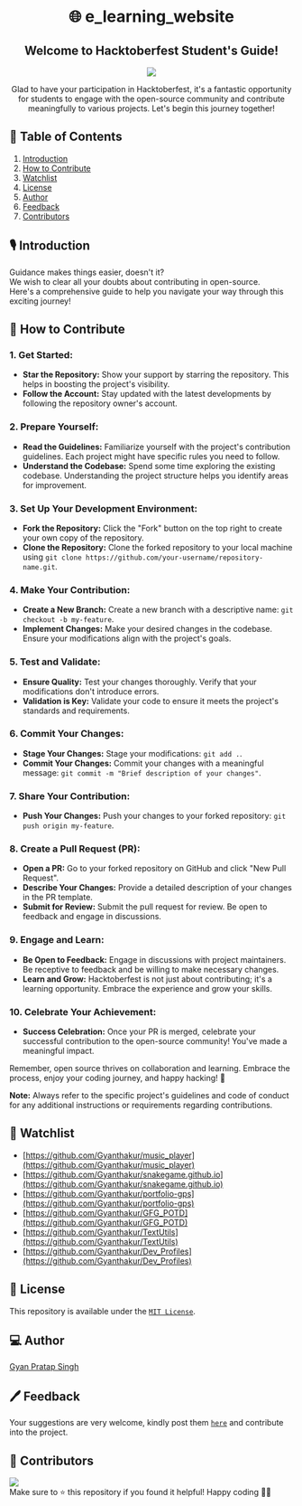 <div align="center">

   # 🌐 e_learning_website

## Welcome to Hacktoberfest Student's Guide!

 ![](https://api.visitorbadge.io/api/VisitorHit?user=Gyanthakur&repo=e_learning_website&countColor=#7370fd)

Glad to have your participation in Hacktoberfest, it's a fantastic opportunity for students to engage with the open-source community and contribute meaningfully to various projects. 
Let's begin this journey together!

</div>


## 📃 Table of Contents 
1. [Introduction](#intro)
2. [How to Contribute](#how)
3. [Watchlist](#wl)
4. [License](#license)
5. [Author](#author)
6. [Feedback](#feedback)
7. [Contributors](#contributors)


<a name="intro"></a>

## 🎙 Introduction
Guidance makes things easier, doesn't it?
<br>
We wish to clear all your doubts about contributing in open-source.<br>
Here's a comprehensive guide to help you navigate your way through this exciting journey!


   <a name="how"></a>

## 💭 How to Contribute

### 1. **Get Started:**
   - **Star the Repository:**
     Show your support by starring the repository. This helps in boosting the project's visibility.
   - **Follow the Account:**
     Stay updated with the latest developments by following the repository owner's account.

### 2. **Prepare Yourself:**
   - **Read the Guidelines:**
     Familiarize yourself with the project's contribution guidelines. Each project might have specific rules you need to follow.
   - **Understand the Codebase:**
     Spend some time exploring the existing codebase. Understanding the project structure helps you identify areas for improvement.

### 3. **Set Up Your Development Environment:**
   - **Fork the Repository:**
     Click the "Fork" button on the top right to create your own copy of the repository.
   - **Clone the Repository:**
     Clone the forked repository to your local machine using `git clone https://github.com/your-username/repository-name.git`.

### 4. **Make Your Contribution:**
   - **Create a New Branch:**
     Create a new branch with a descriptive name: `git checkout -b my-feature`.
   - **Implement Changes:**
     Make your desired changes in the codebase. Ensure your modifications align with the project's goals.

### 5. **Test and Validate:**
   - **Ensure Quality:**
     Test your changes thoroughly. Verify that your modifications don't introduce errors.
   - **Validation is Key:**
     Validate your code to ensure it meets the project's standards and requirements.

### 6. **Commit Your Changes:**
   - **Stage Your Changes:**
     Stage your modifications: `git add .`.
   - **Commit Your Changes:**
     Commit your changes with a meaningful message: `git commit -m "Brief description of your changes"`.

### 7. **Share Your Contribution:**
   - **Push Your Changes:**
     Push your changes to your forked repository: `git push origin my-feature`.

### 8. **Create a Pull Request (PR):**
   - **Open a PR:**
     Go to your forked repository on GitHub and click "New Pull Request".
   - **Describe Your Changes:**
     Provide a detailed description of your changes in the PR template.
   - **Submit for Review:**
     Submit the pull request for review. Be open to feedback and engage in discussions.

### 9. **Engage and Learn:**
   - **Be Open to Feedback:**
     Engage in discussions with project maintainers. Be receptive to feedback and be willing to make necessary changes.
   - **Learn and Grow:**
     Hacktoberfest is not just about contributing; it's a learning opportunity. Embrace the experience and grow your skills.

### 10. **Celebrate Your Achievement:**
   - **Success Celebration:**
     Once your PR is merged, celebrate your successful contribution to the open-source community! You've made a meaningful impact.

Remember, open source thrives on collaboration and learning. Embrace the process, enjoy your coding journey, and happy hacking! 🚀

**Note:** Always refer to the specific project's guidelines and code of conduct for any additional instructions or requirements regarding contributions.


   <a name="wl"></a>

## 📼 Watchlist 

- [https://github.com/Gyanthakur/music_player](https://github.com/Gyanthakur/music_player)
- [https://github.com/Gyanthakur/snakegame.github.io](https://github.com/Gyanthakur/snakegame.github.io)
- [https://github.com/Gyanthakur/portfolio-gps](https://github.com/Gyanthakur/portfolio-gps)
- [https://github.com/Gyanthakur/GFG_POTD](https://github.com/Gyanthakur/GFG_POTD)
- [https://github.com/Gyanthakur/TextUtils](https://github.com/Gyanthakur/TextUtils)
- [https://github.com/Gyanthakur/Dev_Profiles](https://github.com/Gyanthakur/Dev_Profiles)

<a name="license"></a>

## 📄 License

This repository is available under the [`MIT License`](./LICENSE).


<a name="author"></a>

## 💻 Author
[Gyan Pratap Singh](https://github.com/Gyanthakur)


<a name="feedback"></a>

## 🖊 Feedback
Your suggestions are very welcome, kindly post them [`here`](https://github.com/Gyanthakur/e_learning_website/issues) and contribute into the project.


<a name="contributors"></a>

## 👥 Contributors
<a href="https://github.com/Gyanthakur/e_learning_website/graphs/contributors">
  <img src="https://contrib.rocks/image?repo=Gyanthakur/e_learning_website" />
</a>

<br>
Make sure to ⭐ this repository if you found it helpful!
Happy coding 👨‍💻
